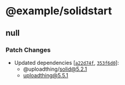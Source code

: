 # @example/solidstart

## null

### Patch Changes

- Updated dependencies
  [[`a22d74f`](https://github.com/pingdotgg/uploadthing/commit/a22d74fec2c1236b65816a3e95640f9fccb70bca),
  [`353f6d0`](https://github.com/pingdotgg/uploadthing/commit/353f6d026fbee7480573d735d0406477dcb9e0bc)]:
  - @uploadthing/solid@5.2.1
  - uploadthing@5.5.1
